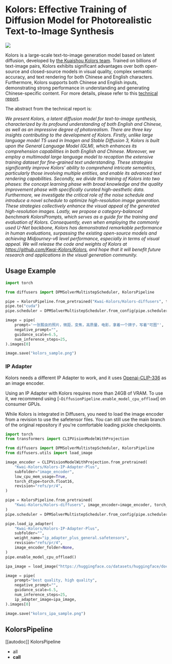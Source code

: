 <!--Copyright 2024 The HuggingFace Team. All rights reserved.

Licensed under the Apache License, Version 2.0 (the "License"); you may not use this file except in compliance with
the License. You may obtain a copy of the License at

http://www.apache.org/licenses/LICENSE-2.0

Unless required by applicable law or agreed to in writing, software distributed under the License is distributed on
an "AS IS" BASIS, WITHOUT WARRANTIES OR CONDITIONS OF ANY KIND, either express or implied. See the License for the
specific language governing permissions and limitations under the License.
-->

# Kolors: Effective Training of Diffusion Model for Photorealistic Text-to-Image Synthesis

![](https://huggingface.co/datasets/huggingface/documentation-images/resolve/main/kolors/kolors_header_collage.png)

Kolors is a large-scale text-to-image generation model based on latent diffusion, developed by [the Kuaishou Kolors team](https://github.com/Kwai-Kolors/Kolors). Trained on billions of text-image pairs, Kolors exhibits significant advantages over both open-source and closed-source models in visual quality, complex semantic accuracy, and text rendering for both Chinese and English characters. Furthermore, Kolors supports both Chinese and English inputs, demonstrating strong performance in understanding and generating Chinese-specific content. For more details, please refer to this [technical report](https://github.com/Kwai-Kolors/Kolors/blob/master/imgs/Kolors_paper.pdf).

The abstract from the technical report is:

*We present Kolors, a latent diffusion model for text-to-image synthesis, characterized by its profound understanding of both English and Chinese, as well as an impressive degree of photorealism. There are three key insights contributing to the development of Kolors. Firstly, unlike large language model T5 used in Imagen and Stable Diffusion 3, Kolors is built upon the General Language Model (GLM), which enhances its comprehension capabilities in both English and Chinese. Moreover, we employ a multimodal large language model to recaption the extensive training dataset for fine-grained text understanding. These strategies significantly improve Kolors’ ability to comprehend intricate semantics, particularly those involving multiple entities, and enable its advanced text rendering capabilities. Secondly, we divide the training of Kolors into two phases: the concept learning phase with broad knowledge and the quality improvement phase with specifically curated high-aesthetic data. Furthermore, we investigate the critical role of the noise schedule and introduce a novel schedule to optimize high-resolution image generation. These strategies collectively enhance the visual appeal of the generated high-resolution images. Lastly, we propose a category-balanced benchmark KolorsPrompts, which serves as a guide for the training and evaluation of Kolors. Consequently, even when employing the commonly used U-Net backbone, Kolors has demonstrated remarkable performance in human evaluations, surpassing the existing open-source models and achieving Midjourney-v6 level performance, especially in terms of visual appeal. We will release the code and weights of Kolors at <https://github.com/Kwai-Kolors/Kolors>, and hope that it will benefit future research and applications in the visual generation community.*

## Usage Example

```python
import torch

from diffusers import DPMSolverMultistepScheduler, KolorsPipeline

pipe = KolorsPipeline.from_pretrained("Kwai-Kolors/Kolors-diffusers", torch_dtype=torch.float16, variant="fp16")
pipe.to("cuda")
pipe.scheduler = DPMSolverMultistepScheduler.from_config(pipe.scheduler.config, use_karras_sigmas=True)

image = pipe(
    prompt='一张瓢虫的照片，微距，变焦，高质量，电影，拿着一个牌子，写着"可图"',
    negative_prompt="",
    guidance_scale=6.5,
    num_inference_steps=25,
).images[0]

image.save("kolors_sample.png")
```

### IP Adapter

Kolors needs a different IP Adapter to work, and it uses [Openai-CLIP-336](https://huggingface.co/openai/clip-vit-large-patch14-336) as an image encoder.

<Tip>

Using an IP Adapter with Kolors requires more than 24GB of VRAM. To use it, we recommend using [`~DiffusionPipeline.enable_model_cpu_offload`] on consumer GPUs.

</Tip>

<Tip>

While Kolors is integrated in Diffusers, you need to load the image encoder from a revision to use the safetensor files. You can still use the main branch of the original repository if you're comfortable loading pickle checkpoints.

</Tip>

```python
import torch
from transformers import CLIPVisionModelWithProjection

from diffusers import DPMSolverMultistepScheduler, KolorsPipeline
from diffusers.utils import load_image

image_encoder = CLIPVisionModelWithProjection.from_pretrained(
    "Kwai-Kolors/Kolors-IP-Adapter-Plus",
    subfolder="image_encoder",
    low_cpu_mem_usage=True,
    torch_dtype=torch.float16,
    revision="refs/pr/4",
)

pipe = KolorsPipeline.from_pretrained(
    "Kwai-Kolors/Kolors-diffusers", image_encoder=image_encoder, torch_dtype=torch.float16, variant="fp16"
)
pipe.scheduler = DPMSolverMultistepScheduler.from_config(pipe.scheduler.config, use_karras_sigmas=True)

pipe.load_ip_adapter(
    "Kwai-Kolors/Kolors-IP-Adapter-Plus",
    subfolder="",
    weight_name="ip_adapter_plus_general.safetensors",
    revision="refs/pr/4",
    image_encoder_folder=None,
)
pipe.enable_model_cpu_offload()

ipa_image = load_image("https://huggingface.co/datasets/huggingface/documentation-images/resolve/main/kolors/cat_square.png")

image = pipe(
    prompt="best quality, high quality",
    negative_prompt="",
    guidance_scale=6.5,
    num_inference_steps=25,
    ip_adapter_image=ipa_image,
).images[0]

image.save("kolors_ipa_sample.png")
```

## KolorsPipeline

[[autodoc]] KolorsPipeline

- all
- __call__
